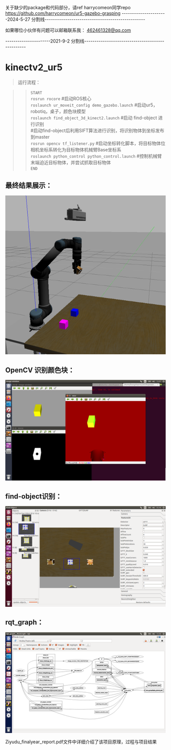 关于缺少的package和代码部分，请ref harrycomeon同学repo
https://github.com/harrycomeon/ur5-gazebo-grasping
----------------------2024-5-27 分割线-------------------------------------------------


如果哪位小伙伴有问题可以邮箱联系我： 462461328@qq.com

----------------------2021-9-2 分割线-------------------------------------------------
# kinectv2_ur5
>运行流程：

>>`START`<br>
>>`rosrun rocore` #启动ROS核心<br>
>>`roslaunch ur_moveit_config demo_gazebo.launch`   #启动ur5，robotiq，桌子，颜色块模型<br>
>>`roslaunch find_object_3d_kinect2.launch`   #启动 find-object 进行识别<br>
                                                  #启动find-object后利用SIFT算法进行识别，将识别物体到坐标发布到master<br>
>>`rosrun opencv tf_listener.py`    #启动坐标转化脚本，将目标物体位相机坐标系转化为目标物体机械臂Base坐标系<br>
>>`roslaunch python_control python_control.launch`   #控制机械臂末端迫近目标物体，并尝试抓取目标物体<br>
>>`END`<br>
##  最终结果展示： <br>
![](https://github.com/Dzy-HW-XD/kinectv2_ur5/raw/master/截屏2020-04-1601.42.05.png)<br>
##  OpenCV 识别颜色块：  <br>
![](https://github.com/Dzy-HW-XD/kinectv2_ur5/raw/master/截屏2020-02-2023.01.23.png)<br>
##  find-object识别：  <br>
![](https://github.com/Dzy-HW-XD/kinectv2_ur5/raw/master/截屏2020-03-0413.46.37.png)<br>
##  rqt_graph：  <br>
![](https://github.com/Dzy-HW-XD/kinectv2_ur5/raw/master/截屏2020-03-0323.40.07.png)<br>

Ziyudu_finalyear_report.pdf文件中详细介绍了该项目原理，过程与项目结果<br>
